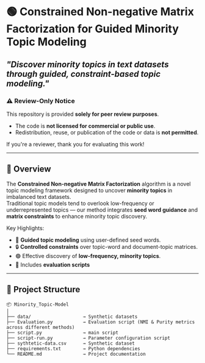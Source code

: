 # 🟢 Constrained Non-negative Matrix Factorization for Guided Minority Topic Modeling

*"Discover minority topics in text datasets through guided, constraint-based topic modeling."*
---

### ⚠️ Review-Only Notice

This repository is provided **solely for peer review purposes**.

- The code is **not licensed for commercial or public use**.
- Redistribution, reuse, or publication of the code or data is **not permitted**.

If you're a reviewer, thank you for evaluating this work!

---

## 🧭 Overview

The **Constrained Non-negative Matrix Factorization** algorithm is a novel topic modeling framework designed to uncover **minority topics** in imbalanced text datasets.  
Traditional topic models tend to overlook low-frequency or underrepresented topics — our method integrates **seed word guidance** and **matrix constraints** to enhance minority topic discovery.

Key Highlights:
- 🎯 **Guided topic modeling** using user-defined seed words.
- 🔒 **Controlled constraints** over topic-word and document-topic matrices.
- 🟢 Effective discovery of **low-frequency, minority topics**.
- 🧪 Includes **evaluation scripts**

---

## 📂 Project Structure

```plaintext
📦 Minority_Topic-Model
│
├── data/                   → Synthetic datasets
├── Evaluation.py           → Evaluation script (NMI & Purity metrics across different methods)
├── script.py               → main script
├── script-run.py           → Parameter configuration script
├── sythtetic-data.csv      → Synthetic dataset
├── requirements.txt        → Python dependencies
└── README.md               → Project documentation


